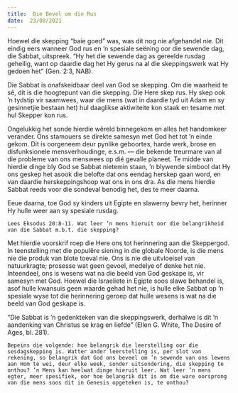 ```yaml
---
title:  Die Bevel om die Rus
date:  23/08/2021
---
```


Hoewel die skepping “baie goed” was, was dit nog nie afgehandel nie. Dit eindig eers wanneer God rus en ’n spesiale seëning oor die sewende dag, die Sabbat, uitspreek. “Hy het die sewende dag as gereelde rusdag geheilig, want op daardie dag het Hy gerus na al die skeppingswerk wat Hy gedoen het” (Gen. 2:3, NAB).

Die Sabbat is onafskeidbaar deel van God se skepping. Om die waarheid te sê, dit is die hoogtepunt van die skepping. Die Here skep rus. Hy skep ook ’n tydstip vir saamwees, waar die mens (wat in daardie tyd uit Adam en sy gesinnetjie bestaan het) hul daaglikse aktiwiteite kon staak en tesame met hul Skepper kon rus.

Ongelukkig het sonde hierdie wêreld binnegekom en alles het handomkeer verander. Ons stamouers se direkte samesyn met God het tot ’n einde gekom. Dit is oorgeneem deur pynlike geboortes, harde werk, brose en disfunksionele mensverhoudinge, e.s.m. — die bekende treurmare van al die probleme van ons menswees op dié gevalle planeet. Te midde van hierdie dinge bly God se Sabbat nietemin staan, ’n blywende simbool dat Hy ons geskep het asook die belofte dat ons eendag herskep gaan word, en van daardie herskeppingshoop wat ons in ons dra. As die mens hierdie Sabbat reeds voor die sondeval benodig het, des te meer daarna.

Eeue daarna, toe God sy kinders uit Egipte en slawerny bevry het, herinner Hy hulle weer aan sy spesiale rusdag.

`Lees Eksodus 20:8-11. Wat leer ’n mens hieruit oor die belangrikheid van die Sabbat m.b.t. die skepping?`

Met hierdie voorskrif roep die Here ons tot herinnering aan die Skeppergod. In teenstelling met die populêre siening in die globale Noorde, is die mens nie die produk van blote toeval nie. Ons is nie die uitvloeisel van natuurkragte; prosesse wat geen gevoel, medelye of denke het nie. Inteendeel, ons is wesens wat na die beeld van God geskape is, vir samesyn met God. Hoewel die Israeliete in Egipte soos slawe behandel is, asof hulle kwansuis geen waarde gehad het nie, is hulle elke Sabbat op ’n spesiale wyse tot die herinnering geroep dat hulle wesens is wat na die beeld van God geskape is.

“Die Sabbat is ’n gedenkteken van die skeppingswerk, derhalwe is dit ’n aandenking van Christus se krag en liefde” (Ellen G. White, The Desire of Ages, bl. 281).

`Bepeins die volgende: hoe belangrik die leerstelling oor die sesdagskepping is. Watter ander leerstelling is, per slot van rekening, so belangrik dat God ons beveel om ’n sewende van ons lewens aan Hom te wei, deur elke week, sonder uitsondering, die skepping te onthou? ’n Mens kan heelwat dinge hieruit leer. Wat leer ’n mens egter, meer spesifiek, oor hoe belangrik dit is om die ware oorsprong van die mens soos dit in Genesis opgeteken is, te onthou?`
